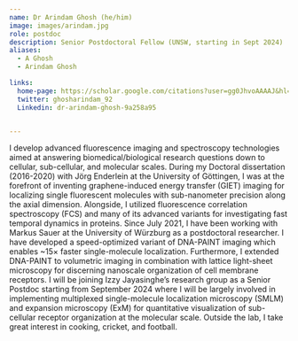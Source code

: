 ```yaml
---
name: Dr Arindam Ghosh (he/him)
image: images/arindam.jpg
role: postdoc
description: Senior Postdoctoral Fellow (UNSW, starting in Sept 2024)
aliases:
  - A Ghosh
  - Arindam Ghosh

links:
  home-page: https://scholar.google.com/citations?user=gg0JhvoAAAAJ&hl=en
  twitter: ghosharindam_92
  Linkedin: dr-arindam-ghosh-9a258a95


---
```


I develop advanced fluorescence imaging and spectroscopy technologies aimed at answering biomedical/biological research questions down to cellular, sub-cellular, and molecular scales. During my Doctoral dissertation (2016-2020) with Jörg Enderlein at the University of Göttingen, I was at the forefront of inventing graphene-induced energy transfer (GIET) imaging for localizing single fluorescent molecules with sub-nanometer precision along the axial dimension. Alongside, I utilized fluorescence correlation spectroscopy (FCS) and many of its advanced variants for investigating fast temporal dynamics in proteins. Since July 2021, I have been working with Markus Sauer at the University of Würzburg as a postdoctoral researcher. I have  developed a speed-optimized variant of DNA-PAINT imaging which enables ~15× faster single-molecule localization. Furthermore, I extended DNA-PAINT to volumetric imaging in combination with lattice light-sheet microscopy for discerning nanoscale organization of cell membrane receptors. I will be joining Izzy Jayasinghe’s research group as a Senior Postdoc starting from September 2024 where I will be largely involved in implementing multiplexed single-molecule localization microscopy (SMLM) and expansion microscopy (ExM) for quantitative visualization of sub-cellular receptor organization at the molecular scale. Outside the lab, I take great interest in cooking, cricket, and football. 
